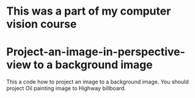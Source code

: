 # This was a part of my computer vision course
# Project-an-image-in-perspective-view to a background image
This a code how to project an image to a background image. You should project Oil painting image to Highway billboard. 
